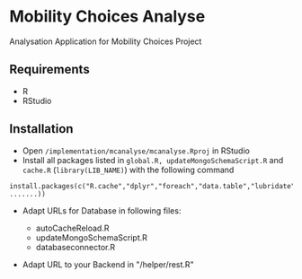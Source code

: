 # Mobility Choices Analyse
Analysation Application for Mobility Choices Project

## Requirements
- R
- RStudio

## Installation
- Open `/implementation/mcanalyse/mcanalyse.Rproj` in RStudio
- Install all packages listed in `global.R, updateMongoSchemaScript.R` and `cache.R` (`library(LIB_NAME)`) with the following command
```
install.packages(c("R.cache","dplyr","foreach","data.table","lubridate","sp", .......))
```

- Adapt URLs for Database in following files:
  * autoCacheReload.R
  * updateMongoSchemaScript.R
  * databaseconnector.R

- Adapt URL to your Backend in "/helper/rest.R"

